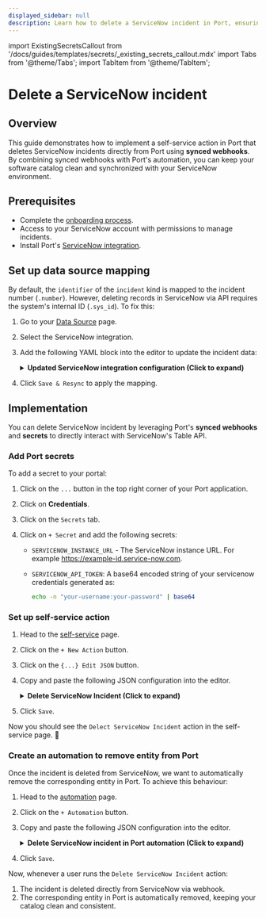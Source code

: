 ```yaml
---
displayed_sidebar: null
description: Learn how to delete a ServiceNow incident in Port, ensuring your catalog is clean and synchronized with your ServiceNow environment.
---
```


import ExistingSecretsCallout from '/docs/guides/templates/secrets/_existing_secrets_callout.mdx'
import Tabs from '@theme/Tabs';
import TabItem from '@theme/TabItem';

# Delete a ServiceNow incident

## Overview
This guide demonstrates how to implement a self-service action in Port that deletes ServiceNow incidents directly from Port using **synced webhooks**.
By combining synced webhooks with Port's automation, you can keep your software catalog clean and synchronized with your ServiceNow environment.


## Prerequisites

- Complete the [onboarding process](/getting-started/overview).
- Access to your ServiceNow account with permissions to manage incidents.
- Install Port's [ServiceNow integration](https://docs.port.io/build-your-software-catalog/sync-data-to-catalog/incident-management/servicenow).


## Set up data source mapping

By default, the `identifier` of the `incident` kind is mapped to the incident number (`.number`). However, deleting records in ServiceNow via API requires the system's internal ID (`.sys_id`). To fix this:

1. Go to your [Data Source](https://app.getport.io/settings/data-sources) page.
2. Select the ServiceNow integration.
3. Add the following YAML block into the editor to update the incident data:

    <details>
    <summary><b>Updated ServiceNow integration configuration (Click to expand)</b></summary>
    ```yaml showLineNumbers
    resources:
    - kind: incident
        selector:
        query: 'true'
        apiQueryParams:
            sysparmDisplayValue: 'true'
            sysparmExcludeReferenceLink: 'false'
        port:
        entity:
            mappings:
            # highlight-next-line
            identifier: .sys_id
            title: .short_description
            blueprint: '"servicenowIncident"'
            properties:
                category: .category
                reopenCount: .reopen_count
                severity: .severity
                assignedTo: .assigned_to.link
                urgency: .urgency
                contactType: .contact_type
                createdOn: '.sys_created_on | (strptime("%Y-%m-%d %H:%M:%S") | strftime("%Y-%m-%dT%H:%M:%SZ"))'
                createdBy: .sys_created_by
                isActive: .active
                priority: .priority
    ```
    </details>
    
4. Click `Save & Resync` to apply the mapping.


## Implementation

You can delete ServiceNow incident by leveraging Port's **synced webhooks** and **secrets** to directly interact with ServiceNow's Table API.

### Add Port secrets

To add a secret to your portal:

1. Click on the `...` button in the top right corner of your Port application.

2. Click on **Credentials**.

3. Click on the `Secrets` tab.

4. Click on `+ Secret` and add the following secrets:
    - `SERVICENOW_INSTANCE_URL` - The ServiceNow instance URL. For example https://example-id.service-now.com.
    - `SERVICENOW_API_TOKEN`: A base64 encoded string of your servicenow credentials generated as:
    
        ```bash showLineNumbers
        echo -n "your-username:your-password" | base64
        ```

### Set up self-service action

1. Head to the [self-service](https://app.getport.io/self-serve) page.
2. Click on the `+ New Action` button.
3. Click on the `{...} Edit JSON` button.
4. Copy and paste the following JSON configuration into the editor.

    <details>
    <summary><b>Delete ServiceNow Incident (Click to expand)</b></summary>

    ```json showLineNumbers
    {
        "identifier": "delect_servicenow_incident",
        "title": "Delect ServiceNow Incident",
        "icon": "Servicenow",
        "description": "Deletes an incident from the ServiceNow incident table using a unique system ID",
        "trigger": {
            "type": "self-service",
            "operation": "DELETE",
            "userInputs": {
            "properties": {},
            "required": [],
            "order": []
            },
            "blueprintIdentifier": "servicenowIncident"
        },
        "invocationMethod": {
            "type": "WEBHOOK",
            "url": "{{.secrets.SERVICENOW_INSTANCE_URL}}/api/now/table/incident/{{.entity.identifier}}",
            "agent": false,
            "synchronized": true,
            "method": "DELETE",
            "headers": {
            "RUN_ID": "{{ .run.id }}",
            "Content-Type": "application/json",
            "Accept": "application/json",
            "Authorization": "Basic {{.secrets.SERVICENOW_API_TOKEN}}"
            },
            "body": {}
        },
        "requiredApproval": false
    }
    ```
    </details>

5. Click `Save`.

Now you should see the `Delect ServiceNow Incident` action in the self-service page. 🎉

### Create an automation to remove entity from Port

Once the incident is deleted from ServiceNow, we want to automatically remove the corresponding entity in Port. To achieve this behaviour:

1. Head to the [automation](https://app.getport.io/settings/automations) page.

2. Click on the `+ Automation` button.

3. Copy and paste the following JSON configuration into the editor.

    <details>
    <summary><b>Delete ServiceNow incident in Port automation (Click to expand)</b></summary>

    ```json showLineNumbers
    {
        "identifier": "servicenow_incident_delete_sync_status",
        "title": "Remove Deleted Incident from Port",
        "description": "Removes the deleted entity in Port when after it is deleted from ServiceNow",
        "trigger": {
            "type": "automation",
            "event": {
            "type": "RUN_UPDATED",
            "actionIdentifier": "delect_servicenow_incident"
            },
            "condition": {
            "type": "JQ",
            "expressions": [
                ".diff.after.status == \"SUCCESS\""
            ],
            "combinator": "and"
            }
        },
        "invocationMethod": {
            "type": "WEBHOOK",
            "url": "https://api.port.io/v1/blueprints/{{.event.diff.after.blueprint.identifier}}/entities/{{.event.diff.after.entity.identifier}}",
            "agent": false,
            "synchronized": true,
            "method": "DELETE",
            "headers": {
            "RUN_ID": "{{.event.diff.after.id}}",
            "Content-Type": "application/json",
            "Accept": "application/json"
            },
            "body": {}
        },
        "publish": true
    }
    ```
    </details>

4. Click `Save`.

Now, whenever a user runs the `Delete ServiceNow Incident` action:

1. The incident is deleted directly from ServiceNow via webhook.
2. The corresponding entity in Port is automatically removed, keeping your catalog clean and consistent.
